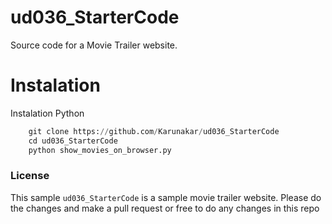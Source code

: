 # ud036_StarterCode
Source code for a Movie Trailer website.

# Instalation

Instalation Python

```python
    git clone https://github.com/Karunakar/ud036_StarterCode
    cd ud036_StarterCode
    python show_movies_on_browser.py
```

### License

This sample `ud036_StarterCode` is a sample movie trailer website.
Please do the changes and make a pull request or free to do any changes in this repo

